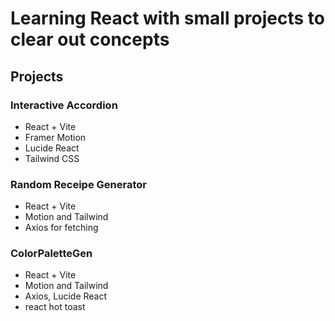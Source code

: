 # Learning React with small projects to clear out concepts


  ## **Projects**
  
  ### Interactive Accordion
  - React + Vite
  - Framer Motion
  - Lucide React
  - Tailwind CSS

  ### Random Receipe Generator
  - React + Vite
  - Motion and Tailwind
  - Axios for fetching

  ### ColorPaletteGen
  - React + Vite
  - Motion and Tailwind
  - Axios, Lucide React
  - react hot toast
